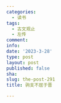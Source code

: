 ```yaml
---
categories:
  - 读书
tags:
  - 古文观止
  - 左传
comment: 
info: 
date: '2023-3-28'
type: post
layout: post
published: false
sha: 
slug: the-post-291
title: 驹支不屈于晋

---
```


